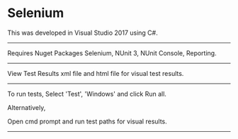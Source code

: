 # Selenium
This was developed in Visual Studio 2017 using C#.

--------------------------------------------------

Requires Nuget Packages 
Selenium, NUnit 3, NUnit Console, Reporting.

--------------------------------------------------

View Test Results xml file and html file 
for visual test results. 

--------------------------------------------------

To run tests, Select 'Test', 'Windows' and click Run all.

Alternatively,

Open cmd prompt and run test paths for visual results.

--------------------------------------------------

